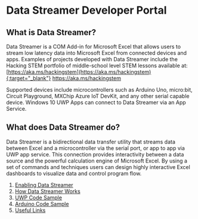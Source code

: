 # Data Streamer Developer Portal
## What is Data Streamer? 
Data Streamer is a COM Add-in for Microsoft Excel that allows users to stream low latency data into Microsoft Excel from connected devices and apps. Examples of projects developed with Data Streamer include the Hacking STEM portfolio of middle-school level STEM lessons available at: [https://aka.ms/hackingstem](https://aka.ms/hackingstem){:target="_blank"}
<a href="https://aka.ms/hackingstem" target="_blank">https://aka.ms/hackingstem</a>

Supported devices include microcontrollers such as Arduino Uno, micro:bit, Circuit Playground, MXChip Azure IoT DevKit, and any other serial capable device. Windows 10 UWP Apps can connect to Data Streamer via an App Service. 
## What does Data Streamer do? 
Data Streamer is a bidirectional data transfer utility that streams data between Excel and a microcontroller via the serial port, or app to app via UWP app service. This connection provides interactivity between a data source and the powerful calculation engine of Microsoft Excel. By using a set of commands and techniques users can design highly interactive Excel dashboards to visualize data and control program flow. 

1. [Enabling Data Streamer](https://microsoft.github.io/DataStreamerDevPortal/enable)
2. [How Data Streamer Works](https://microsoft.github.io/DataStreamerDevPortal/works)
3. [UWP Code Sample](https://github.com/Microsoft/DataStreamerSamples)
4. [Arduino Code Sample](https://github.com/Microsoft/HackingSTEMSamples)
5. [Useful Links](https://microsoft.github.io/DataStreamerDevPortal/links)
